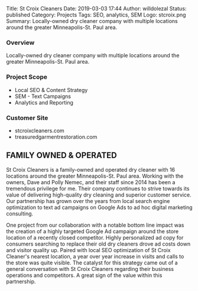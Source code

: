 Title: St Croix Cleaners
Date: 2019-03-03 17:44
Author: willdolezal
Status: published
Category: Projects
Tags: SEO, analytics, SEM
Logo: stcroix.png
Summary: Locally-owned dry cleaner company with multiple locations around the greater Minneapolis-St. Paul area.

### Overview
Locally-owned dry cleaner company with multiple locations around the greater Minneapolis-St. Paul area.

### Project Scope
- Local SEO & Content Strategy
- SEM - Text Campaigns
- Analytics and Reporting

### Customer Site
- stcroixcleaners.com
- treasuredgarmentrestoration.com

## FAMILY OWNED & OPERATED

St Croix Cleaners is a family-owned and operated dry cleaner with 16 locations around the greater Minneapolis-St. Paul area. Working with the owners, Dave and Polly Nemec, and their staff since 2014 has been a tremendous privilege for me. Their company continues to strive towards its value of delivering high-quality dry cleaning and superior customer service. Our partnership has grown over the years from local search engine optimization to text ad campaigns on Google Ads to ad hoc digital marketing consulting.

One project from our collaboration with a notable bottom line impact was the creation of a highly targeted Google Ad campaign around the store location of a recently closed competitor. Highly personalized ad copy for consumers searching to replace their old dry cleaners drove ad costs down and visitor quality up. Paired with local SEO optimization of St Croix Cleaner's nearest location, a year over year increase in visits and calls to the store was quite visible. The catalyst for this strategy came out of a general conversation with St Croix Cleaners regarding their business operations and competitors. A great sign of the value within this partnership.

